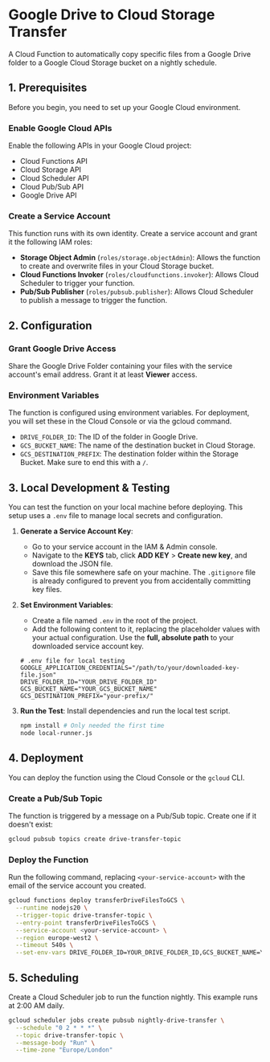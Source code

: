# Google Drive to Cloud Storage Transfer

A Cloud Function to automatically copy specific files from a Google Drive folder to a Google Cloud Storage bucket on a nightly schedule.

## 1. Prerequisites

Before you begin, you need to set up your Google Cloud environment.

### Enable Google Cloud APIs

Enable the following APIs in your Google Cloud project:
- Cloud Functions API
- Cloud Storage API
- Cloud Scheduler API
- Cloud Pub/Sub API
- Google Drive API

### Create a Service Account

This function runs with its own identity. Create a service account and grant it the following IAM roles:
- **Storage Object Admin** (`roles/storage.objectAdmin`): Allows the function to create and overwrite files in your Cloud Storage bucket.
- **Cloud Functions Invoker** (`roles/cloudfunctions.invoker`): Allows Cloud Scheduler to trigger your function.
- **Pub/Sub Publisher** (`roles/pubsub.publisher`): Allows Cloud Scheduler to publish a message to trigger the function.

## 2. Configuration

### Grant Google Drive Access

Share the Google Drive Folder containing your files with the service account's email address. Grant it at least **Viewer** access.

### Environment Variables

The function is configured using environment variables. For deployment, you will set these in the Cloud Console or via the gcloud command.

- `DRIVE_FOLDER_ID`: The ID of the folder in Google Drive.
- `GCS_BUCKET_NAME`: The name of the destination bucket in Cloud Storage.
- `GCS_DESTINATION_PREFIX`: The destination folder within the Storage Bucket. Make sure to end this with a `/`.

###

## 3. Local Development & Testing

You can test the function on your local machine before deploying. This setup uses a `.env` file to manage local secrets and configuration.

1.  **Generate a Service Account Key**:
    - Go to your service account in the IAM & Admin console.
    - Navigate to the **KEYS** tab, click **ADD KEY** > **Create new key**, and download the JSON file.
    - Save this file somewhere safe on your machine. The `.gitignore` file is already configured to prevent you from accidentally committing key files.

2.  **Set Environment Variables**:
    - Create a file named `.env` in the root of the project.
    - Add the following content to it, replacing the placeholder values with your actual configuration. Use the **full, absolute path** to your downloaded service account key.

    ```
    # .env file for local testing
    GOOGLE_APPLICATION_CREDENTIALS="/path/to/your/downloaded-key-file.json"
    DRIVE_FOLDER_ID="YOUR_DRIVE_FOLDER_ID"
    GCS_BUCKET_NAME="YOUR_GCS_BUCKET_NAME"
    GCS_DESTINATION_PREFIX="your-prefix/"
    ```

3.  **Run the Test**:
    Install dependencies and run the local test script.

    ```bash
    npm install # Only needed the first time
    node local-runner.js
    ```

## 4. Deployment

You can deploy the function using the Cloud Console or the `gcloud` CLI.

### Create a Pub/Sub Topic

The function is triggered by a message on a Pub/Sub topic. Create one if it doesn't exist:
```bash
gcloud pubsub topics create drive-transfer-topic
```

### Deploy the Function

Run the following command, replacing `<your-service-account>` with the email of the service account you created.
```bash
gcloud functions deploy transferDriveFilesToGCS \
  --runtime nodejs20 \
  --trigger-topic drive-transfer-topic \
  --entry-point transferDriveFilesToGCS \
  --service-account <your-service-account> \
  --region europe-west2 \
  --timeout 540s \
  --set-env-vars DRIVE_FOLDER_ID=YOUR_DRIVE_FOLDER_ID,GCS_BUCKET_NAME=YOUR_GCS_BUCKET_NAME,GCS_DESTINATION_PREFIX="YOUR_DESTINATION_PREFIX/"
```


## 5. Scheduling

Create a Cloud Scheduler job to run the function nightly. This example runs at 2:00 AM daily.

```bash
gcloud scheduler jobs create pubsub nightly-drive-transfer \
  --schedule "0 2 * * *" \
  --topic drive-transfer-topic \
  --message-body "Run" \
  --time-zone "Europe/London"
```
